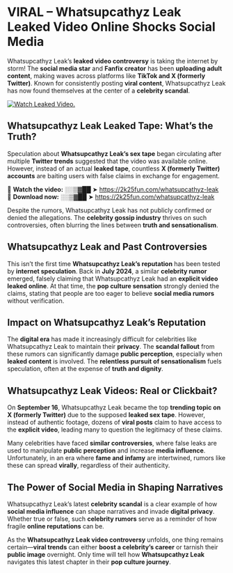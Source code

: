 # VIRAL – Whatsupcathyz Leak Leaked Video Online Shocks Social Media 

Whatsupcathyz Leak’s **leaked video controversy** is taking the internet by storm! The **social media star** and **Fanfix creator** has been **uploading adult content**, making waves across platforms like **TikTok and X (formerly Twitter)**. Known for consistently posting **viral content**, Whatsupcathyz Leak has now found themselves at the center of a **celebrity scandal**.  

[![Watch Leaked Video.](https://miro.medium.com/v2/resize:fit:828/format:webp/1*cilzJN44JGOrTw9NJCrNHA.gif "Watch Leaked Video")](https://2k25fun.com/whatsupcathyz-leak)

## **Whatsupcathyz Leak Leaked Tape: What’s the Truth?**  
Speculation about **Whatsupcathyz Leak’s sex tape** began circulating after multiple **Twitter trends** suggested that the video was available online. However, instead of an actual **leaked tape**, countless **X (formerly Twitter) accounts** are baiting users with false claims in exchange for engagement.  

🔹 **Watch the video:** ░░▒▓██ ➤ https://2k25fun.com/whatsupcathyz-leak  
🔹 **Download now:** ░░▒▓██ ➤ https://2k25fun.com/whatsupcathyz-leak  

Despite the rumors, Whatsupcathyz Leak has not publicly confirmed or denied the allegations. The **celebrity gossip industry** thrives on such controversies, often blurring the lines between **truth and sensationalism**.  

## **Whatsupcathyz Leak and Past Controversies**  
This isn’t the first time **Whatsupcathyz Leak’s reputation** has been tested by **internet speculation**. Back in **July 2024**, a similar **celebrity rumor** emerged, falsely claiming that Whatsupcathyz Leak had an **explicit video leaked online**. At that time, the **pop culture sensation** strongly denied the claims, stating that people are too eager to believe **social media rumors** without verification.  

## **Impact on Whatsupcathyz Leak’s Reputation**  
The **digital era** has made it increasingly difficult for celebrities like Whatsupcathyz Leak to maintain their **privacy**. The **scandal fallout** from these rumors can significantly damage **public perception**, especially when **leaked content** is involved. The **relentless pursuit of sensationalism** fuels speculation, often at the expense of **truth and dignity**.  

## **Whatsupcathyz Leak Videos: Real or Clickbait?**  
On **September 16**, Whatsupcathyz Leak became the top **trending topic on X (formerly Twitter)** due to the supposed **leaked sex tape**. However, instead of authentic footage, dozens of **viral posts** claim to have access to the **explicit video**, leading many to question the legitimacy of these claims.  

Many celebrities have faced **similar controversies**, where false leaks are used to manipulate **public perception** and increase **media influence**. Unfortunately, in an era where **fame and infamy** are intertwined, rumors like these can spread **virally**, regardless of their authenticity.  

## **The Power of Social Media in Shaping Narratives**  
Whatsupcathyz Leak’s latest **celebrity scandal** is a clear example of how **social media influence** can shape narratives and invade **digital privacy**. Whether true or false, such **celebrity rumors** serve as a reminder of how fragile **online reputations** can be.  

As the **Whatsupcathyz Leak video controversy** unfolds, one thing remains certain—**viral trends** can either **boost a celebrity’s career** or tarnish their **public image** overnight. Only time will tell how **Whatsupcathyz Leak** navigates this latest chapter in their **pop culture journey**. 
